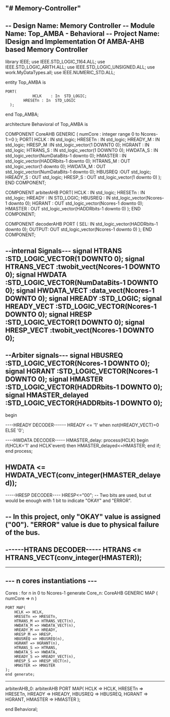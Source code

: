 "# Memory-Controller"
----------------------------------------------------------------------------------

-- Design Name:	 Memory Controller
-- Module Name:    Top_AMBA - Behavioral 
-- Project Name: 	 lDesign and Implementation Of AMBA-AHB based Memory Controller
----------------------------------------------------------------------------------
library IEEE;
use IEEE.STD_LOGIC_1164.ALL;
use IEEE.STD_LOGIC_ARITH.ALL;
use IEEE.STD_LOGIC_UNSIGNED.ALL;
use work.MyDataTypes.all;
use IEEE.NUMERIC_STD.ALL;


entity Top_AMBA is

    PORT( 
				HCLK    : In  STD_LOGIC;
            HRESETn : In  STD_LOGIC
      );
			 
end Top_AMBA;

architecture Behavioral of Top_AMBA is

COMPONENT CoreAHB
GENERIC (
          numCore     : integer range 0 to Ncores-1:=0
        );
        PORT(
			  HCLK    : IN  std_logic;
           HRESETn : IN  std_logic;
	        HREADY_M : IN  std_logic;
           HRESP_M :IN  std_logic_vector(1 DOWNTO 0);
           HGRANT : IN  std_logic;
           HTRANS_S : IN  std_logic_vector(1 DOWNTO 0);
           HWDATA_S : IN  std_logic_vector(NumDataBits-1 downto 0);
           HMASTER : IN  std_logic_vector(HADDRbits-1 downto 0);
           HTRANS_M : OUT  std_logic_vector(1 downto 0);
           HWDATA_M : OUT  std_logic_vector(NumDataBits-1 downto 0);
           HBUSREQ :OUT  std_logic;
           HREADY_S : OUT  std_logic;
           HRESP_S : OUT  std_logic_vector(1 downto 0)
	     ); 
END COMPONENT;

COMPONENT arbiterAHB
PORT(
		     HCLK    : IN  std_logic;
           HRESETn : IN  std_logic;
	        HREADY  : IN  STD_LOGIC;
			  HBUSREQ : IN  std_logic_vector(Ncores-1 downto 0);
           HGRANT  : OUT  std_logic_vector(Ncores-1 downto 0);
           HMASTER : OUT  std_logic_vector(HADDRbits-1 downto 0)
);
END COMPONENT;

COMPONENT decoderAHB
PORT (
	  SEL: IN std_logic_vector(HADDRbits-1 downto 0);
	  OUTPUT: OUT std_logic_vector(Ncores-1 downto 0)
);
END COMPONENT;

--internal Signals---
signal HTRANS       :STD_LOGIC_VECTOR(1 DOWNTO 0);
signal HTRANS_VECT  :twobit_vect(Ncores-1 DOWNTO 0);
signal HWDATA		  :STD_LOGIC_VECTOR(NumDataBits-1 DOWNTO 0);
signal HWDATA_VECT  :data_vect(Ncores-1 DOWNTO 0);
signal HREADY       :STD_LOGIC;
signal HREADY_VECT  :STD_LOGIC_VECTOR(Ncores-1 DOWNTO 0);
signal HRESP        :STD_LOGIC_VECTOR(1 DOWNTO 0);
signal HRESP_VECT   :twobit_vect(Ncores-1 DOWNTO 0);
---------

--Arbiter signals---
signal HBUSREQ            :STD_LOGIC_VECTOR(Ncores-1 DOWNTO 0);
signal HGRANT             :STD_LOGIC_VECTOR(Ncores-1 DOWNTO 0);
signal HMASTER            :STD_LOGIC_VECTOR(HADDRbits-1 DOWNTO 0);
signal HMASTER_delayed    :STD_LOGIC_VECTOR(HADDRbits-1 DOWNTO 0);
-------------

begin

----HREADY DECODER------
HREADY  <= '1' when not(HREADY_VECT)=0 ELSE '0';


----HWDATA DECODER-----
HMASTER_delay: process(HCLK)
begin
    if(HCLK='1' and HCLK'event) then
	 HMASTER_delayed<=HMASTER;
	 end if;
	 end process;
	 
HWDATA <= HWDATA_VECT(conv_integer(HMASTER_delayed));
-----------

-----HRESP DECODER----
HRESP<="00";
-- Two bits are used, but ut would be enough with 1 bit to indicate "OKAY" and "ERROR".

-- In this project, only "OKAY" value is assigned ("00"). "ERROR" value is due to physical failure of the bus.
--------------

------HTRANS DECODER-----
HTRANS <= HTRANS_VECT(conv_integer(HMASTER));
-----------

------------------------------------------------
---     n cores instantiations               ---
------------------------------------------------

Cores : for n in 0 to Ncores-1 generate
   Core_n: CoreAHB
	GENERIC MAP (
			numCore => n
	)
	
	PORT MAP(
		HCLK => HCLK,
		HRESETn => HRESETn,
		HTRANS_M => HTRANS_VECT(n),
		HWDATA_M => HWDATA_VECT(n),
		HREADY_M => HREADY,
		HRESP_M => HRESP,
		HBUSREQ => HBUSREQ(n),
		HGRANT => HGRANT(n),
		HTRANS_S => HTRANS,
		HWDATA_S => HWDATA,
		HREADY_S => HREADY_VECT(n),
		HRESP_S => HRESP_VECT(n),
		HMASTER => HMASTER
	);
	end generate;
------------------------------------

arbiterAHB_0: arbiterAHB PORT MAP(
	HCLK => HCLK,
	HRESETn => HRESETn,
	HREADY => HREADY,
	HBUSREQ => HBUSREQ,
	HGRANT => HGRANT,
	HMASTER => HMASTER
);	

end Behavioral;


